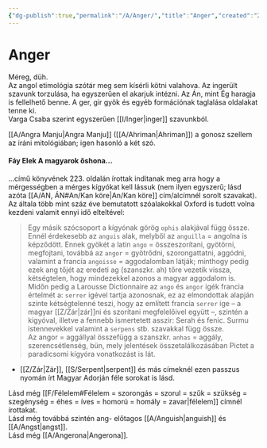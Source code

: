 ```yaml
---
{"dg-publish":true,"permalink":"/A/Anger/","title":"Anger","created":"2024-10-27T00:46","updated":"2025-06-07T19:32"}
---
```



# Anger

Méreg, düh.  
Az angol etimológia szótár meg sem kísérli kötni valahova. Az ingerült szavunk torzulása, ha egyszerűen el akarjuk intézni. Az Án, mint Ég haragja is fellelhető benne. A ger, gir gyök és egyéb formációnak taglalása oldalakat tenne ki.  
Varga Csaba szerint egyszerűen [[I/Inger\|inger]] szavunkból.  

[[A/Angra Manju\|Angra Manju]] ([[A/Ahriman\|Ahriman]]) a gonosz szellem az iráni mitológiában; igen hasonló a két szó.  

#### Fáy Elek A magyarok őshona...  

...című könyvének 223. oldalán írottak indítanak meg arra hogy a mérgességben a mérges kígyókat kell lássuk (nem ilyen egyszerű; lásd azóta [[A/AN, ÁN#An/Kan köre\|An/Kan köre]] cím/alcímnél sorolt szavakat). Az általa több mint száz éve bemutatott szóalakokkal Oxford is tudott volna kezdeni valamit ennyi idő elteltével:  
> Egy másik szócsoport a kígyónak görög `ophis` alakjával függ össze. Ennél érdekesebb az `anguis` alak, melyből az `anguilla` = angolna is képződött. Ennek gyökét a latin `ango` = összeszorítani, gyötörni, megfojtani, továbbá az `angor` = gyötrődni, szorongattatni, aggódni, valamint a francia `angoisse` = aggodalomban látják; minthogy pedig ezek ang tőjét az eredeti ag (szanszkr. ah) tőre vezetik vissza, kétségtelen, hogy mindezekkel azonos a magyar aggodalom is.  
> Midőn pedig a Larousse Dictionnaire az `ango` és `angor` igék francia értelmét a: `serrer` igével tartja azonosnak, ez az elmondottak alapján szinte kétségtelenné teszi, hogy az említett francia `serrer` ige – a magyar [[Z/Zár\|zár]]ni és szorítani megfelelőivel együtt –, szintén a kigyóval, illetve a fennebb ismertetett asszir: Serah és fenic. Surmu istennevekkel valamint a `serpens` stb. szavakkal függ össze.  
> Az angor = aggállyal összefügg a szanszkr. `anhas` = aggály, szerencsétlenség, bün, mely jelentések összetalálkozásában Pictet a paradicsomi kígyóra vonatkozást is lát.  
- [[Z/Zár\|Zár]], [[S/Serpent\|serpent]] és más címeknél ezen passzus nyomán írt Magyar Adorján féle sorokat is lásd.

Lásd még [[F/Félelem#Félelem = szorongás = szorul = szűk = szükség = szegénység = éhes = íves = homorú = homály = zavar\|félelem]] címnél írottakat.  
Lásd még továbbá szintén ang- előtagos [[A/Anguish\|anguish]] és [[A/Angst\|angst]].  
Lásd még [[A/Angerona\|Angerona]].  